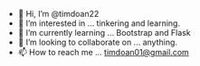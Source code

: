 - 👋 Hi, I’m @timdoan22
- 👀 I’m interested in ... tinkering and learning.
- 🌱 I’m currently learning ... Bootstrap and Flask
- 💞️ I’m looking to collaborate on ... anything.
- 📫 How to reach me ... timdoan01@gmail.com

<!---
timdoan22/timdoan22 is a ✨ special ✨ repository because its `README.md` (this file) appears on your GitHub profile.
You can click the Preview link to take a look at your changes.
--->
